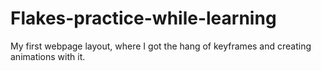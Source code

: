 # Flakes-practice-while-learning
My first webpage layout, where I got the hang of keyframes and creating animations with it.
